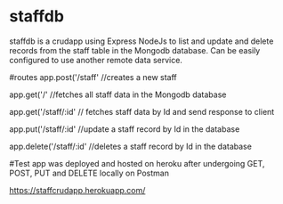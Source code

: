 # staffdb
staffdb is a crudapp using Express NodeJs to list and update and delete records from the staff table in the Mongodb database. Can be easily configured to use another remote data service.


#routes
app.post('/staff' //creates a new staff

app.get('/' //fetches all staff data in the Mongodb database

app.get('/staff/:id' // fetches staff data by Id and send response to client

app.put('/staff/:id' //update a staff record by Id in the database

app.delete('/staff/:id' //deletes a staff record by Id in the database

#Test
app was deployed and hosted on heroku after undergoing GET, POST, PUT and DELETE locally on Postman

https://staffcrudapp.herokuapp.com/